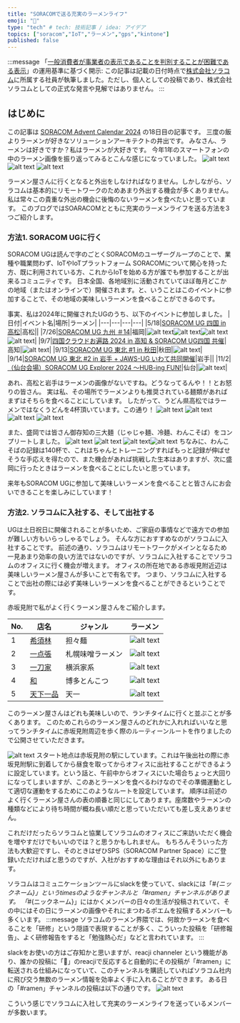 ```yaml
---
title: "SORACOMで送る充実のラーメンライフ"
emoji: "🍜"
type: "tech" # tech: 技術記事 / idea: アイデア
topics: ["soracom","IoT","ラーメン","gps","kintone"]
published: false
---
```

:::message
「[一般消費者が事業者の表示であることを判別することが困難である表示](https://www.caa.go.jp/policies/policy/representation/fair_labeling/guideline/assets/representation_cms216_230328_03.pdf)」の運用基準に基づく開示: この記事は記載の日付時点で[株式会社ソラコム](https://soracom.jp/)に所属する社員が執筆しました。ただし、個人としての投稿であり、株式会社ソラコムとしての正式な発言や見解ではありません。
:::


## はじめに
この記事は [SORACOM Advent Calendar 2024](https://qiita.com/advent-calendar/2024/soracom) の18日目の記事です。
三度の飯よりラーメンが好きなソリューションアーキテクトの井出です。
みなさん、ラーメンは好きですか？私はラーメンが大好きです。
今年1年のスマートフォンの中のラーメン画像を振り返ってみるとこんな感じになっていました。
![alt text](image.png)
![alt text](image-1.png)
![alt text](image-3.png)

ラーメン屋さんに行くとなると外出をしなければなりません。しかしながら、ソラコムは基本的にリモートワークのためあまり外出する機会が多くありません。
私は常々この貴重な外出の機会に後悔のないラーメンを食べたいと思っています。
このブログではSOARACOMとともに充実のラーメンライフを送る方法を3つご紹介します。

### 方法1. SORACOM UGに行く
SORACOM UGは読んで字のごとくSORACOMのユーザーグループのことで、業種や職業問わず、IoTやIoTプラットフォーム SORACOMについて関心を持った方、既に利用されている方、これからIoTを始める方が誰でも参加することが出来るコミュニティです。
日本全国、各地域別に活動されていてほぼ毎月どこかの地域（またはオンラインで）開催されます。と、いうことはこのイベントに参加することで、その地域の美味しいラーメンを食べることができるのです。

事実、私は2024年に開催されたUGのうち、以下のイベントに参加しました。
|日付|イベント名|場所|ラーメン|
|---|---|---|---|
|5/18|[SORACOM UG 四国 in 高松](https://soracomug-tokyo.connpass.com/event/316529/)|高松||
|7/26|[SORACOM UG 九州 ＃14](https://soracomug-tokyo.connpass.com/event/323443/)|福岡|![alt text](image-4.png)![alt text](image-5.png)![alt text](image-6.png)![alt text](image-7.png)|
|9/7|[四国クラウドお遍路 2024 in 高知 & SORACOM UG四国 共催](https://soracomug-tokyo.connpass.com/event/324645/)|高知|![alt text](image-8.png)|
|9/13|[SORACOM UG 東北 #1 in 秋田](https://soracomug-tokyo.connpass.com/event/326028/)|秋田|![alt text](image-9.png)|
|9/14|[SORACOM UG 東北 #2 in 岩手 + JAWS-UG いわて共同開催](https://soracomug-tokyo.connpass.com/event/326049/)|岩手||
|11/2|[（仙台会場）SORACOM UG Explorer 2024 〜HUB-ing FUN!](https://soracomug-tokyo.connpass.com/event/331550/)|仙台|![alt text](image-10.png)|

あれ、高松と岩手はラーメンの画像がないですね。どうなってるんや！！とお怒りの皆さん。
実は私、その場所でラーメンよりも推奨されている麺類があればまずはそちらを食べることにしています。
したがって、うどん県高松ではラーメンではなくうどんを4杯頂いています。この通り！
![alt text](image-11.png)
![alt text](image-19.png)![alt text](image-13.png)
![alt text](image-14.png)

また、盛岡では皆さん御存知の三大麺（じゃじゃ麺、冷麺、わんこそば）をコンプリートしました。
![alt text](image-15.png)
![alt text](image-16.png)
![alt text](image-17.png)![alt text](image-18.png)
ちなみに、わんこそばの記録は140杯で、これはちゃんとトレーニングすればもっと記録が伸ばせそうな手応えを得たので、また機会があれば挑戦した生本はありますが、次に盛岡に行ったときはラーメンを食べることにしたいと思っています。

来年もSORACOM UGに参加して美味しいラーメンを食べることと皆さんにお会いできることを楽しみにしています！


### 方法2. ソラコムに入社する、そして出社する
UGは土日祝日に開催されることが多いため、ご家庭の事情などで遠方での参加が難しい方もいらっしゃるでしょう。
そんな方におすすめなのがソラコムに入社することです。
前述の通り、ソラコムはリモートワークがメインとなるため一見あまり効率の良い方法ではないのですが、ソラコムに入社することでソラコムのオフィスに行く機会が増えます。
オフィスの所在地である赤坂見附近辺は美味しいラーメン屋さんが多いことで有名です。
つまり、ソラコムに入社することで出社の際には必ず美味しいラーメンを食べることができるということです。

赤坂見附で私がよく行くラーメン屋さんをご紹介します。

|No.|店名|ジャンル|ラーメン|
|---|---|---|---|
|1|[希須林](https://tabelog.com/tokyo/A1308/A130801/13020232/)|担々麺|![alt text](image-20.png)|
|2|[一点張](https://tabelog.com/tokyo/A1308/A130801/13002781/)|札幌味噌ラーメン|![alt text](image-21.png)|
|3|[一刀家](https://tabelog.com/tokyo/A1308/A130801/13159359/)|横浜家系|![alt text](image-22.png)|
|4|[和](https://tabelog.com/tokyo/A1308/A130801/13165421/)|博多とんこつ|![alt text](image-23.png)|
|5|[天下一品](https://tabelog.com/tokyo/A1308/A130801/13195122/)|天一|![alt text](image-24.png)|

このラーメン屋さんはどれも美味しいので、ランチタイムに行くと並ぶことが多くあります。
このためこれらのラーメン屋さんのどれかに入れればいいなと思ってランチタイムに赤坂見附周辺を歩く際のルーティーンルートを作りましたので公開させていただきます。

![alt text](image-25.png)
スタート地点は赤坂見附の駅にしています。これは午後出社の際に赤坂見附駅に到着してから昼食を取ってからオフィスに出社することができるように設定しています。という話と、午前中からオフィスにいた場合ちょっと大回りになってしまいますが、このあとラーメンを食べるわけなのでその準備運動として適切な運動をするためにこのようなルートを設定しています。
順序は前述のよく行くラーメン屋さんの表の順番と同じにしてあります。座席数やラーメンの種類などにより待ち時間が概ね長い順だと思っていただいても差し支えありません。

これだけだったらソラコムと協業してソラコムのオフィスにご来訪いただく機会を増やすだけでもいいのでは？と思うかもしれません。
もちろんそういった方法も大歓迎ですし、そのときはぜひSPS（SORACOM Partner Space）にご登録いただければと思うのですが、入社がおすすめな理由はそれ以外にもあります。

ソラコムはコミュニケーションツールにslackを使っていて、slackには「#_{ニックネーム}」というtimesのようなチャンネルと「#ramen」チャンネルがあります。
「#_{ニックネーム}」にはかくメンバーの日々の生活が投稿されていて、その中にはその日にラーメンの画像やそれにまつわるポエムを投稿するメンバーも多くいます。
:::message
ソラコムのラーメン界隈では、何故かラーメンを食べることを「研修」という隠語で表現することが多く、こういった投稿を「研修報告」、よく研修報告をすると「勉強熱心だ」などと言われています。
:::

slackをお使いの方はご存知かと思いますが、reacji channeler という機能があり、誰かの投稿に「🍜」のreacjiで反応すると自動的にその投稿が「#ramen」に転送される仕組みになっていて、このチャンネルを購読していればソラコム社内に飛び交う無数のラーメン情報を効率よく手に入れることができます。
ある日の「#ramen」チャンネルの投稿は以下の通りです。
![alt text](image-27.png)

こういう感じでソラコムに入社して充実のラーメンライフを送っているメンバーが多数います。

